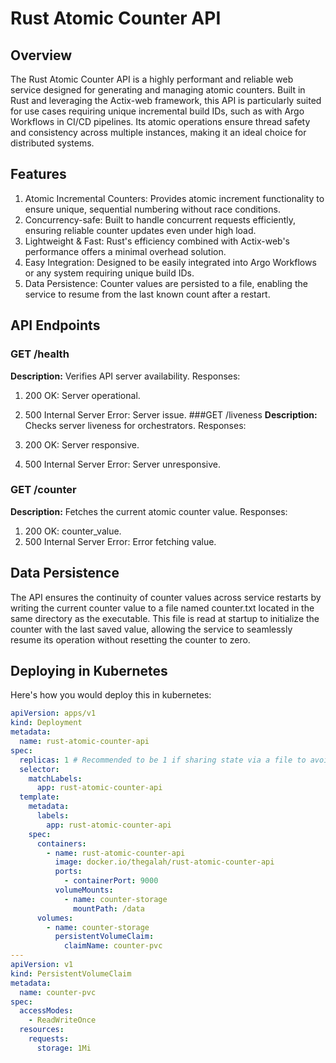 # Rust Atomic Counter API

## Overview

The Rust Atomic Counter API is a highly performant and reliable web service designed for generating and managing atomic counters. Built in Rust and leveraging the Actix-web framework, this API is particularly suited for use cases requiring unique incremental build IDs, such as with Argo Workflows in CI/CD pipelines. Its atomic operations ensure thread safety and consistency across multiple instances, making it an ideal choice for distributed systems.

## Features

1. Atomic Incremental Counters: Provides atomic increment functionality to ensure unique, sequential numbering without race conditions.
1. Concurrency-safe: Built to handle concurrent requests efficiently, ensuring reliable counter updates even under high load.
1. Lightweight & Fast: Rust's efficiency combined with Actix-web's performance offers a minimal overhead solution.
1. Easy Integration: Designed to be easily integrated into Argo Workflows or any system requiring unique build IDs.
1. Data Persistence: Counter values are persisted to a file, enabling the service to resume from the last known count after a restart.

## API Endpoints

### GET /health

**Description:** Verifies API server availability.
Responses:

1. 200 OK: Server operational.
1. 500 Internal Server Error: Server issue.
   ###GET /liveness
   **Description:** Checks server liveness for orchestrators.
   Responses:

1. 200 OK: Server responsive.
1. 500 Internal Server Error: Server unresponsive.

### GET /counter

**Description:** Fetches the current atomic counter value.
Responses:

1. 200 OK: counter_value.
1. 500 Internal Server Error: Error fetching value.

## Data Persistence

The API ensures the continuity of counter values across service restarts by writing the current counter value to a file named counter.txt located in the same directory as the executable. This file is read at startup to initialize the counter with the last saved value, allowing the service to seamlessly resume its operation without resetting the counter to zero.

## Deploying in Kubernetes

Here's how you would deploy this in kubernetes:

```yaml
apiVersion: apps/v1
kind: Deployment
metadata:
  name: rust-atomic-counter-api
spec:
  replicas: 1 # Recommended to be 1 if sharing state via a file to avoid write conflicts
  selector:
    matchLabels:
      app: rust-atomic-counter-api
  template:
    metadata:
      labels:
        app: rust-atomic-counter-api
    spec:
      containers:
        - name: rust-atomic-counter-api
          image: docker.io/thegalah/rust-atomic-counter-api
          ports:
            - containerPort: 9000
          volumeMounts:
            - name: counter-storage
              mountPath: /data
      volumes:
        - name: counter-storage
          persistentVolumeClaim:
            claimName: counter-pvc
---
apiVersion: v1
kind: PersistentVolumeClaim
metadata:
  name: counter-pvc
spec:
  accessModes:
    - ReadWriteOnce
  resources:
    requests:
      storage: 1Mi
```

